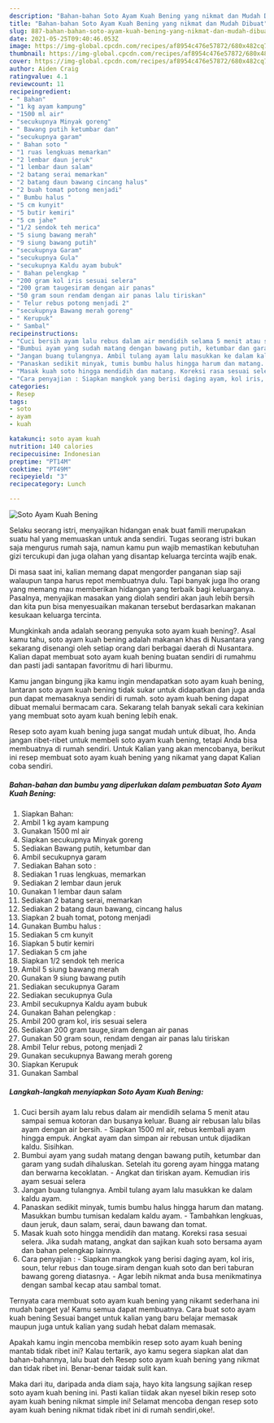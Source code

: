 ```yaml
---
description: "Bahan-bahan Soto Ayam Kuah Bening yang nikmat dan Mudah Dibuat"
title: "Bahan-bahan Soto Ayam Kuah Bening yang nikmat dan Mudah Dibuat"
slug: 887-bahan-bahan-soto-ayam-kuah-bening-yang-nikmat-dan-mudah-dibuat
date: 2021-05-25T09:40:46.053Z
image: https://img-global.cpcdn.com/recipes/af8954c476e57872/680x482cq70/soto-ayam-kuah-bening-foto-resep-utama.jpg
thumbnail: https://img-global.cpcdn.com/recipes/af8954c476e57872/680x482cq70/soto-ayam-kuah-bening-foto-resep-utama.jpg
cover: https://img-global.cpcdn.com/recipes/af8954c476e57872/680x482cq70/soto-ayam-kuah-bening-foto-resep-utama.jpg
author: Aiden Craig
ratingvalue: 4.1
reviewcount: 11
recipeingredient:
- " Bahan"
- "1 kg ayam kampung"
- "1500 ml air"
- "secukupnya Minyak goreng"
- " Bawang putih ketumbar dan"
- "secukupnya garam"
- " Bahan soto "
- "1 ruas lengkuas memarkan"
- "2 lembar daun jeruk"
- "1 lembar daun salam"
- "2 batang serai memarkan"
- "2 batang daun bawang cincang halus"
- "2 buah tomat potong menjadi"
- " Bumbu halus "
- "5 cm kunyit"
- "5 butir kemiri"
- "5 cm jahe"
- "1/2 sendok teh merica"
- "5 siung bawang merah"
- "9 siung bawang putih"
- "secukupnya Garam"
- "secukupnya Gula"
- "secukupnya Kaldu ayam bubuk"
- " Bahan pelengkap "
- "200 gram kol iris sesuai selera"
- "200 gram taugesiram dengan air panas"
- "50 gram soun rendam dengan air panas lalu tiriskan"
- " Telur rebus potong menjadi 2"
- "secukupnya Bawang merah goreng"
- " Kerupuk"
- " Sambal"
recipeinstructions:
- "Cuci bersih ayam lalu rebus dalam air mendidih selama 5 menit atau sampai semua kotoran dan busanya keluar. Buang air rebusan lalu bilas ayam dengan air bersih. Siapkan 1500 ml air, rebus kembali ayam hingga empuk. Angkat ayam dan simpan air rebusan untuk dijadikan kaldu. Sisihkan."
- "Bumbui ayam yang sudah matang dengan bawang putih, ketumbar dan garam yang sudah dihaluskan. Setelah itu goreng ayam hingga matang dan berwarna kecoklatan. Angkat dan tiriskan ayam. Kemudian iris ayam sesuai selera"
- "Jangan buang tulangnya. Ambil tulang ayam lalu masukkan ke dalam kaldu ayam."
- "Panaskan sedikit minyak, tumis bumbu halus hingga harum dan matang. Masukkan bumbu tumisan kedalam kaldu ayam. Tambahkan lengkuas, daun jeruk, daun salam, serai, daun bawang dan tomat."
- "Masak kuah soto hingga mendidih dan matang. Koreksi rasa sesuai selera. Jika sudah matang, angkat dan sajikan kuah soto bersama ayam dan bahan pelengkap lainnya."
- "Cara penyajian : Siapkan mangkok yang berisi daging ayam, kol iris, soun, telur rebus dan touge.siram dengan kuah soto dan beri taburan bawang goreng diatasnya. Agar lebih nikmat anda busa menikmatinya dengan sambal kecap atau sambal tomat."
categories:
- Resep
tags:
- soto
- ayam
- kuah

katakunci: soto ayam kuah 
nutrition: 140 calories
recipecuisine: Indonesian
preptime: "PT14M"
cooktime: "PT49M"
recipeyield: "3"
recipecategory: Lunch

---
```



![Soto Ayam Kuah Bening](https://img-global.cpcdn.com/recipes/af8954c476e57872/680x482cq70/soto-ayam-kuah-bening-foto-resep-utama.jpg)

Selaku seorang istri, menyajikan hidangan enak buat famili merupakan suatu hal yang memuaskan untuk anda sendiri. Tugas seorang istri bukan saja mengurus rumah saja, namun kamu pun wajib memastikan kebutuhan gizi tercukupi dan juga olahan yang disantap keluarga tercinta wajib enak.

Di masa  saat ini, kalian memang dapat mengorder panganan siap saji walaupun tanpa harus repot membuatnya dulu. Tapi banyak juga lho orang yang memang mau memberikan hidangan yang terbaik bagi keluarganya. Pasalnya, menyajikan masakan yang diolah sendiri akan jauh lebih bersih dan kita pun bisa menyesuaikan makanan tersebut berdasarkan makanan kesukaan keluarga tercinta. 



Mungkinkah anda adalah seorang penyuka soto ayam kuah bening?. Asal kamu tahu, soto ayam kuah bening adalah makanan khas di Nusantara yang sekarang disenangi oleh setiap orang dari berbagai daerah di Nusantara. Kalian dapat membuat soto ayam kuah bening buatan sendiri di rumahmu dan pasti jadi santapan favoritmu di hari liburmu.

Kamu jangan bingung jika kamu ingin mendapatkan soto ayam kuah bening, lantaran soto ayam kuah bening tidak sukar untuk didapatkan dan juga anda pun dapat memasaknya sendiri di rumah. soto ayam kuah bening dapat dibuat memalui bermacam cara. Sekarang telah banyak sekali cara kekinian yang membuat soto ayam kuah bening lebih enak.

Resep soto ayam kuah bening juga sangat mudah untuk dibuat, lho. Anda jangan ribet-ribet untuk membeli soto ayam kuah bening, tetapi Anda bisa membuatnya di rumah sendiri. Untuk Kalian yang akan mencobanya, berikut ini resep membuat soto ayam kuah bening yang nikamat yang dapat Kalian coba sendiri.

<!--inarticleads1-->

##### Bahan-bahan dan bumbu yang diperlukan dalam pembuatan Soto Ayam Kuah Bening:

1. Siapkan  Bahan:
1. Ambil 1 kg ayam kampung
1. Gunakan 1500 ml air
1. Siapkan secukupnya Minyak goreng
1. Sediakan  Bawang putih, ketumbar dan
1. Ambil secukupnya garam
1. Sediakan  Bahan soto :
1. Sediakan 1 ruas lengkuas, memarkan
1. Sediakan 2 lembar daun jeruk
1. Gunakan 1 lembar daun salam
1. Sediakan 2 batang serai, memarkan
1. Sediakan 2 batang daun bawang, cincang halus
1. Siapkan 2 buah tomat, potong menjadi
1. Gunakan  Bumbu halus :
1. Sediakan 5 cm kunyit
1. Siapkan 5 butir kemiri
1. Sediakan 5 cm jahe
1. Siapkan 1/2 sendok teh merica
1. Ambil 5 siung bawang merah
1. Gunakan 9 siung bawang putih
1. Sediakan secukupnya Garam
1. Sediakan secukupnya Gula
1. Ambil secukupnya Kaldu ayam bubuk
1. Gunakan  Bahan pelengkap :
1. Ambil 200 gram kol, iris sesuai selera
1. Sediakan 200 gram tauge,siram dengan air panas
1. Gunakan 50 gram soun, rendam dengan air panas lalu tiriskan
1. Ambil  Telur rebus, potong menjadi 2
1. Gunakan secukupnya Bawang merah goreng
1. Siapkan  Kerupuk
1. Gunakan  Sambal




<!--inarticleads2-->

##### Langkah-langkah menyiapkan Soto Ayam Kuah Bening:

1. Cuci bersih ayam lalu rebus dalam air mendidih selama 5 menit atau sampai semua kotoran dan busanya keluar. Buang air rebusan lalu bilas ayam dengan air bersih. - Siapkan 1500 ml air, rebus kembali ayam hingga empuk. Angkat ayam dan simpan air rebusan untuk dijadikan kaldu. Sisihkan.
1. Bumbui ayam yang sudah matang dengan bawang putih, ketumbar dan garam yang sudah dihaluskan. Setelah itu goreng ayam hingga matang dan berwarna kecoklatan. - Angkat dan tiriskan ayam. Kemudian iris ayam sesuai selera
1. Jangan buang tulangnya. Ambil tulang ayam lalu masukkan ke dalam kaldu ayam.
1. Panaskan sedikit minyak, tumis bumbu halus hingga harum dan matang. Masukkan bumbu tumisan kedalam kaldu ayam. - Tambahkan lengkuas, daun jeruk, daun salam, serai, daun bawang dan tomat.
1. Masak kuah soto hingga mendidih dan matang. Koreksi rasa sesuai selera. Jika sudah matang, angkat dan sajikan kuah soto bersama ayam dan bahan pelengkap lainnya.
1. Cara penyajian : - Siapkan mangkok yang berisi daging ayam, kol iris, soun, telur rebus dan touge.siram dengan kuah soto dan beri taburan bawang goreng diatasnya. - Agar lebih nikmat anda busa menikmatinya dengan sambal kecap atau sambal tomat.




Ternyata cara membuat soto ayam kuah bening yang nikamt sederhana ini mudah banget ya! Kamu semua dapat membuatnya. Cara buat soto ayam kuah bening Sesuai banget untuk kalian yang baru belajar memasak maupun juga untuk kalian yang sudah hebat dalam memasak.

Apakah kamu ingin mencoba membikin resep soto ayam kuah bening mantab tidak ribet ini? Kalau tertarik, ayo kamu segera siapkan alat dan bahan-bahannya, lalu buat deh Resep soto ayam kuah bening yang nikmat dan tidak ribet ini. Benar-benar taidak sulit kan. 

Maka dari itu, daripada anda diam saja, hayo kita langsung sajikan resep soto ayam kuah bening ini. Pasti kalian tiidak akan nyesel bikin resep soto ayam kuah bening nikmat simple ini! Selamat mencoba dengan resep soto ayam kuah bening nikmat tidak ribet ini di rumah sendiri,oke!.

